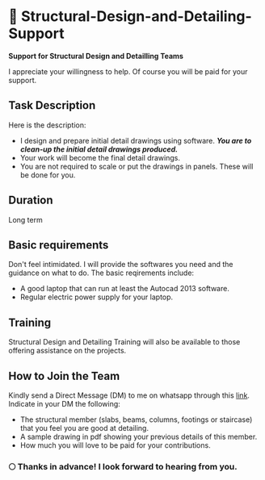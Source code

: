 # 📔 Structural-Design-and-Detailing-Support
**Support for Structural Design and Detailling Teams**<br>

I appreciate your willingness to help. Of course you will be paid for your support.

## Task Description
Here is the description:<br>

- I design and prepare initial detail drawings using software. _**You are to clean-up the initial detail drawings produced.**_<br>
- Your work will become the final detail drawings.<br>
- You are not required to scale or put the drawings in panels. These will be done for you.<br>

## Duration
   Long term
   
## Basic requirements
Don't feel intimidated. I will provide the softwares you need and the guidance on what to do. The basic reqirements include:
- A good laptop that can run at least the Autocad 2013 software.
- Regular electric power supply for your laptop.

## Training
Structural Design and Detailing Training will also be available to those offering assistance on the projects.

## How to Join the Team
Kindly send a Direct Message (DM) to me on whatsapp through this <a target="_blank" href="https://wa.me/message/SNSWEC3U4E3XK1">link</a>.
Indicate in your DM the following:

- The structural member (slabs, beams, columns, footings or staircase) that you feel you are good at detailing.
- A sample drawing in pdf showing your previous details of this member.
- How much you will love to be paid for your contributions.<br>

### 🌕 Thanks in advance! I look forward to hearing from you.

